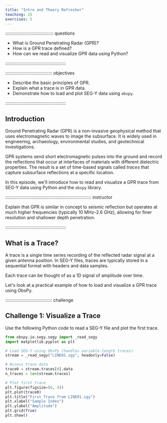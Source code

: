 ```yaml
---
title: "Intro and Theory Refresher"
teaching: 15
exercises: 5
---
```


:::::::::::::::::::::::::::::::::::::: questions 

- What is Ground Penetrating Radar (GPR)?
- How is a GPR trace defined?
- How can we read and visualize GPR data using Python?

::::::::::::::::::::::::::::::::::::::::::::::::

::::::::::::::::::::::::::::::::::::: objectives

- Describe the basic principles of GPR.
- Explain what a trace is in GPR data.
- Demonstrate how to load and plot SEG-Y data using `obspy`.

::::::::::::::::::::::::::::::::::::::::::::::::

## Introduction

Ground Penetrating Radar (GPR) is a non-invasive geophysical method that uses electromagnetic waves to image the subsurface. It is widely used in engineering, archaeology, environmental studies, and geotechnical investigations.

GPR systems send short electromagnetic pulses into the ground and record the reflections that occur at interfaces of materials with different dielectric properties. The result is a set of time-based signals called *traces* that capture subsurface reflections at a specific location.

In this episode, we'll introduce how to read and visualize a GPR trace from SEG-Y data using Python and the `obspy` library.

:::::::::::::::::::::::::::::::::::::::::::::::::::::::::::::::::::: instructor

Explain that GPR is similar in concept to seismic reflection but operates at much higher frequencies (typically 10 MHz–2.6 GHz), allowing for finer resolution and shallower depth penetration.

::::::::::::::::::::::::::::::::::::::::::::::::

## What is a Trace?

A trace is a single time series recording of the reflected radar signal at a given antenna position. In SEG-Y files, traces are typically stored in a sequential format with headers and data samples.

Each trace can be thought of as a 1D signal of amplitude over time.

Let's look at a practical example of how to load and visualize a GPR trace using ObsPy.

::::::::::::::::::::::::::::::::::::: challenge 

## Challenge 1: Visualize a Trace

Use the following Python code to read a SEG-Y file and plot the first trace.

```python
from obspy.io.segy.segy import _read_segy
import matplotlib.pyplot as plt

# Load SEG-Y using ObsPy (handles variable-length traces)
stream = _read_segy("LINE01.sgy", headonly=False)

# Access trace data
trace0 = stream.traces[0].data
n_traces = len(stream.traces)

# Plot first trace
plt.figure(figsize=(6, 4))
plt.plot(trace0)
plt.title("First Trace from LINE01.sgy")
plt.xlabel("Sample Index")
plt.ylabel("Amplitude")
plt.grid(True)
plt.show()

